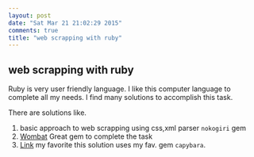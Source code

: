 ```yaml
---
layout: post
date: "Sat Mar 21 21:02:29 2015"
comments: true
title: "web scrapping with ruby"
---
```

## web scrapping with ruby 

Ruby is very user friendly language. I like this computer language to complete all my needs.
I find many solutions to accomplish this task. 

There are solutions like. 

1. basic approach to web scrapping using css,xml parser `nokogiri` gem
2. [Wombat](https://github.com/felipecsl/wombat) Great gem to complete the task
3. [Link](http://ngauthier.com/2014/06/scraping-the-web-with-ruby.html) my favorite this solution uses my fav. gem `capybara`.